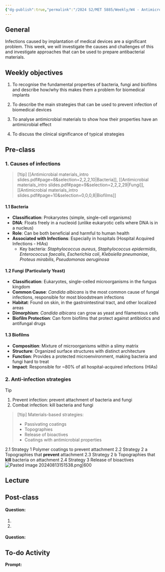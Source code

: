 ```yaml
---
{"dg-publish":true,"permalink":"/2024 S2/MET 5885/Weekly/W4 - Antimicrobial materials/"}
---
```



## General
Infections caused by implantation of medical devices are a significant problem. This week, we will investigate the causes and challenges of this and investigate approaches that can be used to prepare antibacterial materials.
## Weekly objectives
 1. To recognise the fundamental properties of bacteria, fungi and biofilms and describe how/why this makes them a problem for biomedical implants

2. To describe the main strategies that can be used to prevent infection of biomedical devices

3. To analyse antimicrobial materials to show how their properties have an antimicrobial effect

4. To discuss the clinical significance of typical strategies





## Pre-class

### 1. **Causes** of infections
>[!tip] [[Antimicrobial materials_intro slides.pdf#page=8&selection=2,2,2,10|Bacteria]], [[Antimicrobial materials_intro slides.pdf#page=9&selection=2,2,2,29|Fungi]], [[Antimicrobial materials_intro slides.pdf#page=10&selection=0,0,0,8|Biofilms]]
#### 1.1 Bacteria
- **Classification**: Prokaryotes (simple, single-cell organisms)
- **DNA**: Floats freely in a nucleoid (unlike eukaryotic cells where DNA is in a nucleus)
- **Role**: Can be both beneficial and harmful to human health
- **Associated with Infections**: Especially in hospitals (Hospital Acquired Infections - HIAs)
    - Key bacteria: _Staphylococcus aureus_, _Staphylococcus epidermidis_, _Enterococcus faecalis_, _Escherichia coli_, _Klebsiella pneumoniae_, _Proteus mirabilis_, _Pseudomonas aeruginosa_
#### 1.2 Fungi (Particularly Yeast)
- **Classification**: Eukaryotes, single-celled microorganisms in the fungus kingdom
- **Common Cause**: _Candida albicans_ is the most common cause of fungal infections, responsible for most bloodstream infections
- **Habitat**: Found on skin, in the gastrointestinal tract, and other localized areas
- **Dimorphism**: _Candida albicans_ can grow as yeast and filamentous cells
- **Biofilm Protection**: Can form biofilms that protect against antibiotics and antifungal drugs
#### 1.3 Biofilms
- **Composition**: Mixture of microorganisms within a slimy matrix
- **Structure**: Organized surface structures with distinct architecture
- **Function**: Provides a protected microenvironment, making bacteria and fungi hard to treat
- **Impact**: Responsible for ~80% of all hospital-acquired infections (HIAs)

### 2. Anti-infection **strategies**
>[!tip] 
>1. Prevent infection: prevent attachment of bacteria and fungi
>2. Combat infection: kill bacteria and fungi


>[!tip] Materials-based strategies:
>- Passivating coatings
>- Topographies
>- Release of bioactives
>- Coatings with antimicrobial properties

2.1 Strategy 1 Polymer coatings to prevent attachment
2.2 Strategy 2 a Topographies that **prevent** attachment
2.3 Strategy 2 b Topographies that **kill** bacteria on attachment
2.4 Strategy 3 Release of bioactives
![Pasted image 20240813151538.png|600](/img/user/Attachments/ScreenShot/Pasted%20image%2020240813151538.png)



## Lecture
## Post-class

#### Question:
1. 

2. 


#### Question:




## To-do Activity
**Prompt:** 
>